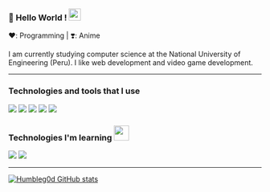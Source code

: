 ### 👋 Hello World ! <img src="https://github.com/TheDudeThatCode/TheDudeThatCode/blob/master/Assets/Earth.gif" width="24px">

❤️: Programming | ❣️: Anime

I am currently studying computer science at the National University of Engineering (Peru).
I like web development and video game development.

---
### Technologies and tools that I use
<a src="https://www.w3schools.com/css/"><img src="https://img.icons8.com/color/48/000000/css3.png"/></a>
<a src="https://www.w3schools.com/html/"><img src="https://img.icons8.com/color/48/000000/html-5.png"/></a>
<a src="https://www.javascript.com/"><img src="https://img.icons8.com/color/48/000000/javascript.png"/></a>
<a src="https://github.com/"><img src="https://img.icons8.com/color/48/000000/github--v1.png"/></a>
<a src="https://visualstudio.microsoft.com/"><img src="https://img.icons8.com/color/48/000000/visual-studio.png"/></a>

### Technologies I'm learning <img src="https://media.giphy.com/media/WUlplcMpOCEmTGBtBW/giphy.gif" width="30">
<a src="https://reactjs.org/"><img src="https://img.icons8.com/color/48/000000/react-native.png"/></a>
<a src="https://nodejs.org/"><img src="https://img.icons8.com/color/48/000000/nodejs.png"/></a>

---

[![Humbleg0d GitHub stats](https://github-readme-stats.vercel.app/api?username=HumbleG0d)](https://github.com/anuraghazra/github-readme-stats)
